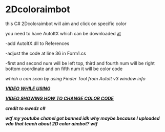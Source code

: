 # 2Dcoloraimbot
this C# 2Dcoloraimbot will aim and click on specific color

you need to have AutoItX which can be downloaded [at](https://www.autoitscript.com/site/autoit/downloads/)

-add AutoItX.dll to References

-adjust the code at line 36 in Form1.cs

-first and second num will be left top, third and fourth num will be right bottom coordinate and on fifth num it will be color code

*which u can scan by using Finder Tool from AutoIt v3 window info*

***[VIDEO WHILE USING](https://www.youtube.com/watch?v=ONwFx7Rb96Y)***

***[VIDEO SHOWING HOW TO CHANGE COLOR CODE](https://www.youtube.com/watch?v=UiCWInunnFs)***


***credit to swedz c#***



***wtf my youtube chanel got banned idk why maybe because I uploaded vdo that teach about 2D color aimbot? wtf***
